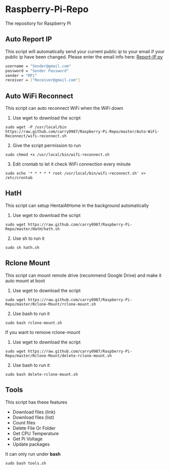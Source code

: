 # Raspberry-Pi-Repo
The repository for Raspberry Pi

## Auto Report IP
This script will automatically send your current public ip to your email if your public ip have been changed.
Please enter the email info here:
[Report-IP.py](https://github.com/carry0987/Raspberry-Pi-Repo/blob/master/Auto-Report-IP/report-ip.py#L19-L22)
```bash
username = "Sender@gmail.com"
password = "Sender Password"
sender = "RPi"
receiver = ["Receiver@gmail.com"]
```

## Auto WiFi Reconnect
This script can auto reconnect WiFi when the WiFi down
1. Use wget to download the script
```
sudo wget -P /usr/local/bin https://raw.github.com/carry0987/Raspberry-Pi-Repo/master/Auto-WiFi-Reconnect/wifi-reconnect.sh
```
2. Give the script permission to run
```
sudo chmod +x /usr/local/bin/wifi-reconnect.sh
```
3. Edit crontab to let it check WiFi connection every minute
```
sudo echo '* * * * * root /usr/local/bin/wifi-reconnect.sh' >> /etc/crontab
```

## HatH
This script can setup HentaiAtHome in the background automatically
1. Use wget to download the script
```
sudo wget https://raw.github.com/carry0987/Raspberry-Pi-Repo/master/HatH/hath.sh
```
2. Use sh to run it
```
sudo sh hath.sh
```

## Rclone Mount
This script can mount remote drive (recommend Google Drive) and make it auto mount at boot
1. Use wget to download the script
```
sudo wget https://raw.github.com/carry0987/Raspberry-Pi-Repo/master/Rclone-Mount/rclone-mount.sh
```
2. Use bash to run it
```
sudo bash rclone-mount.sh
```

If you want to remove rclone-mount
1. Use wget to download the script
```
sudo wget https://raw.github.com/carry0987/Raspberry-Pi-Repo/master/Rclone-Mount/delete-rclone-mount.sh
```
2. Use bash to run it
```
sudo bash delete-rclone-mount.sh
```

## Tools
This script has these features
-  Download files (link)
-  Download files (list)
-  Count files
-  Delete File Or Folder
-  Get CPU Temperature
-  Get Pi Voltage
-  Update packages

It can only run under **bash**
```
sudo bash tools.sh
```
